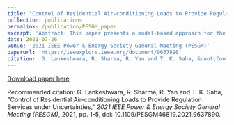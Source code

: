 ```yaml
---
title: "Control of Residential Air-conditioning Loads to Provide Regulation Services under Uncertainties"
collection: publications
permalink: /publication/PESGM_paper
excerpt: 'Abstract: This paper presents a model-based approach for the collective control of residential air-conditioning loads to deliver robust and optimal demand management. The proposed approach performs an optimal trade-off between accurate tracking of system operator specified load-set points and minimisation of consumer discomfort, while ensuring robustness to parametric uncertainties and fluctuations in outdoor temperature. Benefiting from robustness to uncertainties, the proposed approach is reliant on minimal household specific information. The mathematical model of the population of residential air-conditioning loads is obtained through the aggregation of individual household specific thermal models. This is followed by the development of a robust model predictive control approach for aggregate demand management to deliver optimum regulation services to account for uncertainties in model mismatch and the prediction errors associated with outdoor temperature. The approach is consistent with the existing demand response standards and is validated using a reference signal from PJM. The results demonstrate that the developed control scheme is capable of precisely following the system-operator specified load set-points even under the worst-case uncertainties of thermal parameters. While achieving the target set-point, it is further observed that customer comfort is always preserved along with minimum compressor control action on air conditioners.'
date: 2021-07-26
venue: '2021 IEEE Power & Energy Society General Meeting (PESGM)'
paperurl: 'https://ieeexplore.ieee.org/document/9637890'
citation: 'G. Lankeshwara, R. Sharma, R. Yan and T. K. Saha, &quot;Control of Residential Air-conditioning Loads to Provide Regulation Services under Uncertainties,&quot; <i>2021 IEEE Power & Energy Society General Meeting (PESGM)</i>, 2021, pp. 1-5, doi: 10.1109/PESGM46819.2021.9637890.'
---
```


[Download paper here](http://academicpages.github.io/files/PESGM_2021_accepted_paper.pdf)

Recommended citation: G. Lankeshwara, R. Sharma, R. Yan and T. K. Saha, "Control of Residential Air-conditioning Loads to Provide Regulation Services under Uncertainties," <i>2021 IEEE Power & Energy Society General Meeting (PESGM)</i>, 2021, pp. 1-5, doi: 10.1109/PESGM46819.2021.9637890.
